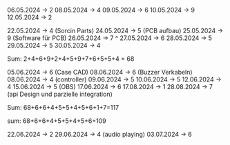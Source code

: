 06.05.2024 -> 2
08.05.2024 -> 4
09.05.2024 -> 6
10.05.2024 -> 9
12.05.2024 -> 2

22.05.2024 -> 4 (Sorcin Parts)
24.05.2024 -> 5 (PCB aufbau)
25.05.2024 -> 9 (Software für PCB)
26.05.2024 -> 7 ^
27.05.2024 -> 6
28.05.2024 -> 5
29.05.2024 -> 5
30.05.2024 -> 4

Sum: 2+4+6+9+2+4+5+9+7+6+5+5+4 = 68

05.06.2024 -> 6 (Case CAD)
08.06.2024 -> 6 (Buzzer Verkabeln)
08.06.2024 -> 4 (controller)
09.06.2024 -> 5 
10.06.2024 -> 5
12.06.2024 -> 4
15.06.2024 -> 5 (OBS)
17.06.2024 -> 6
17.08.2024 -> 1 
28.08.2024 -> 7 (api Design und parzielle integration)

Sum: 68+6+6+4+5+5+4+5+6+1+7=117

sum: 68+6+6+4+5+5+4+5+6=109

22.06.2024 -> 2
29.06.2024 -> 4 (audio playing)
03.07.2024 -> 6
